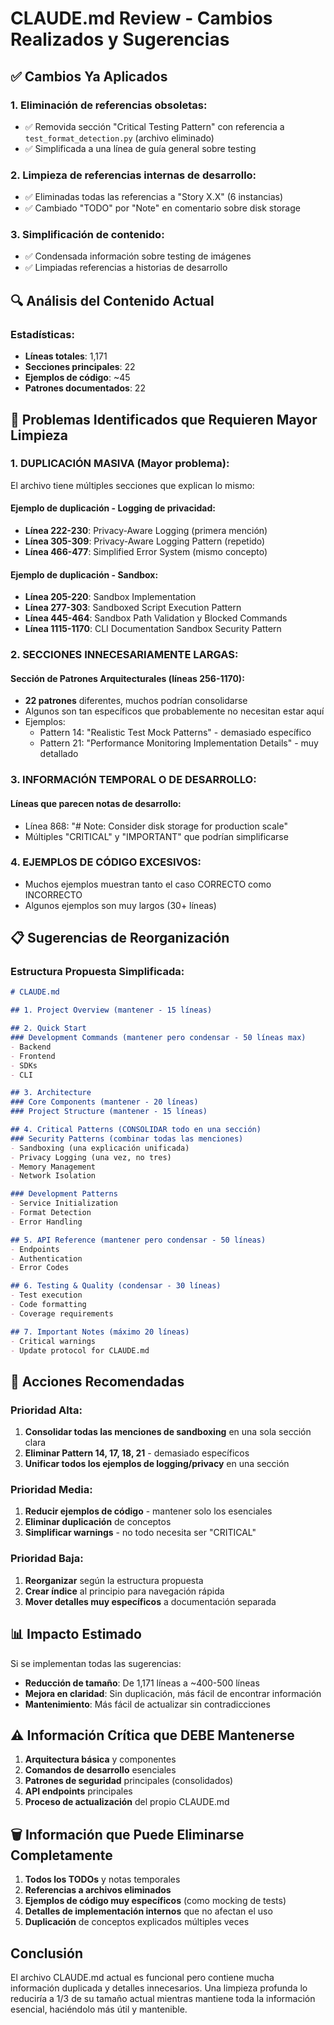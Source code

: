 # CLAUDE.md Review - Cambios Realizados y Sugerencias

## ✅ Cambios Ya Aplicados

### 1. **Eliminación de referencias obsoletas**:
- ✅ Removida sección "Critical Testing Pattern" con referencia a `test_format_detection.py` (archivo eliminado)
- ✅ Simplificada a una línea de guía general sobre testing

### 2. **Limpieza de referencias internas de desarrollo**:
- ✅ Eliminadas todas las referencias a "Story X.X" (6 instancias)
- ✅ Cambiado "TODO" por "Note" en comentario sobre disk storage

### 3. **Simplificación de contenido**:
- ✅ Condensada información sobre testing de imágenes
- ✅ Limpiadas referencias a historias de desarrollo

## 🔍 Análisis del Contenido Actual

### Estadísticas:
- **Líneas totales**: 1,171
- **Secciones principales**: 22
- **Ejemplos de código**: ~45
- **Patrones documentados**: 22

## 🚨 Problemas Identificados que Requieren Mayor Limpieza

### 1. **DUPLICACIÓN MASIVA** (Mayor problema):
El archivo tiene múltiples secciones que explican lo mismo:

#### Ejemplo de duplicación - Logging de privacidad:
- **Línea 222-230**: Privacy-Aware Logging (primera mención)
- **Línea 305-309**: Privacy-Aware Logging Pattern (repetido)
- **Línea 466-477**: Simplified Error System (mismo concepto)

#### Ejemplo de duplicación - Sandbox:
- **Línea 205-220**: Sandbox Implementation
- **Línea 277-303**: Sandboxed Script Execution Pattern
- **Línea 445-464**: Sandbox Path Validation y Blocked Commands
- **Línea 1115-1170**: CLI Documentation Sandbox Security Pattern

### 2. **SECCIONES INNECESARIAMENTE LARGAS**:

#### Sección de Patrones Arquitecturales (líneas 256-1170):
- **22 patrones** diferentes, muchos podrían consolidarse
- Algunos son tan específicos que probablemente no necesitan estar aquí
- Ejemplos:
  - Pattern 14: "Realistic Test Mock Patterns" - demasiado específico
  - Pattern 21: "Performance Monitoring Implementation Details" - muy detallado

### 3. **INFORMACIÓN TEMPORAL O DE DESARROLLO**:

#### Líneas que parecen notas de desarrollo:
- Línea 868: "# Note: Consider disk storage for production scale"
- Múltiples "CRITICAL" y "IMPORTANT" que podrían simplificarse

### 4. **EJEMPLOS DE CÓDIGO EXCESIVOS**:
- Muchos ejemplos muestran tanto el caso CORRECTO como INCORRECTO
- Algunos ejemplos son muy largos (30+ líneas)

## 📋 Sugerencias de Reorganización

### Estructura Propuesta Simplificada:

```markdown
# CLAUDE.md

## 1. Project Overview (mantener - 15 líneas)

## 2. Quick Start
### Development Commands (mantener pero condensar - 50 líneas max)
- Backend
- Frontend  
- SDKs
- CLI

## 3. Architecture
### Core Components (mantener - 20 líneas)
### Project Structure (mantener - 15 líneas)

## 4. Critical Patterns (CONSOLIDAR todo en una sección)
### Security Patterns (combinar todas las menciones)
- Sandboxing (una explicación unificada)
- Privacy Logging (una vez, no tres)
- Memory Management
- Network Isolation

### Development Patterns
- Service Initialization
- Format Detection
- Error Handling

## 5. API Reference (mantener pero condensar - 50 líneas)
- Endpoints
- Authentication
- Error Codes

## 6. Testing & Quality (condensar - 30 líneas)
- Test execution
- Code formatting
- Coverage requirements

## 7. Important Notes (máximo 20 líneas)
- Critical warnings
- Update protocol for CLAUDE.md
```

## 🎯 Acciones Recomendadas

### Prioridad Alta:
1. **Consolidar todas las menciones de sandboxing** en una sola sección clara
2. **Eliminar Pattern 14, 17, 18, 21** - demasiado específicos
3. **Unificar todos los ejemplos de logging/privacy** en una sección

### Prioridad Media:
1. **Reducir ejemplos de código** - mantener solo los esenciales
2. **Eliminar duplicación** de conceptos
3. **Simplificar warnings** - no todo necesita ser "CRITICAL"

### Prioridad Baja:
1. **Reorganizar** según la estructura propuesta
2. **Crear índice** al principio para navegación rápida
3. **Mover detalles muy específicos** a documentación separada

## 📊 Impacto Estimado

Si se implementan todas las sugerencias:
- **Reducción de tamaño**: De 1,171 líneas a ~400-500 líneas
- **Mejora en claridad**: Sin duplicación, más fácil de encontrar información
- **Mantenimiento**: Más fácil de actualizar sin contradicciones

## ⚠️ Información Crítica que DEBE Mantenerse

1. **Arquitectura básica** y componentes
2. **Comandos de desarrollo** esenciales
3. **Patrones de seguridad** principales (consolidados)
4. **API endpoints** principales
5. **Proceso de actualización** del propio CLAUDE.md

## 🗑️ Información que Puede Eliminarse Completamente

1. **Todos los TODOs** y notas temporales
2. **Referencias a archivos eliminados**
3. **Ejemplos de código muy específicos** (como mocking de tests)
4. **Detalles de implementación internos** que no afectan el uso
5. **Duplicación** de conceptos explicados múltiples veces

## Conclusión

El archivo CLAUDE.md actual es funcional pero contiene mucha información duplicada y detalles innecesarios. Una limpieza profunda lo reduciría a 1/3 de su tamaño actual mientras mantiene toda la información esencial, haciéndolo más útil y mantenible.